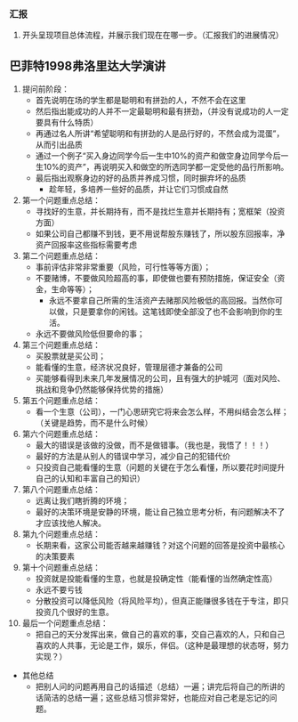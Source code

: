 

### 汇报

1. 开头呈现项目总体流程，并展示我们现在在哪一步。（汇报我们的进展情况）


## 巴菲特1998弗洛里达大学演讲

1. 提问前阶段：
	- 首先说明在场的学生都是聪明和有拼劲的人，不然不会在这里
	- 然后指出能成功的人并不一定最聪明和最有拼劲，（并没有说成功的人一定要具有什么特质）
	- 再通过名人所讲“希望聪明和有拼劲的人是品行好的，不然会成为混蛋”，从而引出品质
	- 通过一个例子“买入身边同学今后一生中10%的资产和做空身边同学今后一生10%的资产”，再说明买入和做空的所选同学都一定受他的品行所影响。
	- 最后指出观察身边的好的品质并养成习惯，同时摒弃坏的品质
		- 趁年轻，多培养一些好的品质，并让它们习惯成自然
1. 第一个问题重点总结：
	- 寻找好的生意，并长期持有，而不是找烂生意并长期持有；宽框架（投资方面）
	- 如果公司自己都赚不到钱，更不用说帮股东赚钱了，所以股东回报率，净资产回报率这些指标需要考虑
1. 第二个问题重点总结：
	- 事前评估非常非常重要（风险，可行性等等方面）；
	- 不要赌博，不要做风险超高的事，即使做也要有预防措施，保证安全（资金，生命等等）；
		- 永远不要拿自己所需的生活资产去赌那风险极低的高回报。当然你可以做，只是要拿你的闲钱。这笔钱即使全部没了也不会影响到你的生活。
	- 永远不要做风险低但要命的事；
2. 第三个问题重点总结：
	- 买股票就是买公司；
	- 能看懂的生意，经济状况良好，管理层德才兼备的公司
	- 买能够看得到未来几年发展情况的公司，且有强大的护城河（面对风险、挑战和竞争仍然能够保持优势的措施）
3. 第五个问题重点总结：
	- 看一个生意（公司），一门心思研究它将来会怎么样，不用纠结会怎么样；（关键是趋势，而不是什么时候）
4. 第六个问题重点总结：
	- 最大的错误是该做的没做，而不是做错事。（我也是，我悟了！！！）
	- 最好的方法是从别人的错误中学习，减少自己的犯错代价
	- 只投资自己能看懂的生意（问题的关键在于怎么看懂，所以要花时间提升自己的认知和丰富自己的知识）
5. 第八个问题重点总结：
	- 远离让我们瞎折腾的环境；
	- 最好的决策环境是安静的环境，能让自己独立思考分析，有问题解决不了才应该找他人解决。
6. 第九个问题重点总结： 
	- 长期来看，这家公司能否越来越赚钱？对这个问题的回答是投资中最核心的决策要素
7. 第十个问题重点总结：
	- 投资就是投能看懂的生意，也就是投确定性（能看懂的当然确定性高）
	- 永远不要亏钱
	- 分散投资可以降低风险（将风险平均），但真正能赚很多钱在于专注，即只投资几个很好的生意。
8. 最后一个问题重点总结：
	- 把自己的天分发挥出来，做自己的喜欢的事，交自己喜欢的人，只和自己喜欢的人共事，无论是工作，娱乐，伴侣。（这种是最理想的状态呀，努力实现？）


- 其他总结
	- 把别人问的问题再用自己的话描述（总结）一遍；讲完后将自己的所讲的话简洁的总结一遍；这些总结习惯非常好，也能应对自己老是忘记的问题。
